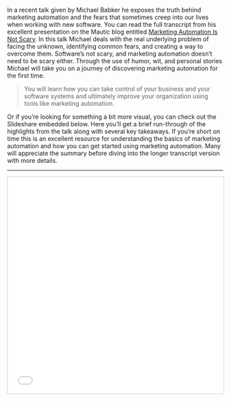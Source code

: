 In a recent talk given by Michael Babker he exposes the truth behind marketing automation and the fears that sometimes creep into our lives when working with new software. You can read the full transcript from his excellent presentation on the Mautic blog entitled [Marketing Automation Is Not Scary](https://www.mautic.org/blog/marketing-automation-is-not-scary/). In this talk Michael deals with the real underlying problem of facing the unknown, identifying common fears, and creating a way to overcome them. Software’s not scary, and marketing automation doesn’t need to be scary either. Through the use of humor, wit, and personal stories Michael will take you on a journey of discovering marketing automation for the first time.  



> You will learn how you can take control of your business and your software systems and ultimately improve your organization using tools like marketing automation.

Or if you’re looking for something a bit more visual, you can check out the Slideshare embedded below. Here you’ll get a brief run-through of the highlights from the talk along with several key takeaways. If you’re short on time this is an excellent resource for understanding the basics of marketing automation and how you can get started using marketing automation. Many will appreciate the summary before diving into the longer transcript version with more details.  



------
<iframe src="//www.slideshare.net/slideshow/embed_code/key/MDuh2keuWqSvtj" width="760" height="505" frameborder="0" marginwidth="0" marginheight="0" scrolling="no" style="border:1px solid #CCC; border-width:1px; margin-bottom:5px; max-width: 100%;" allowfullscreen> </iframe>